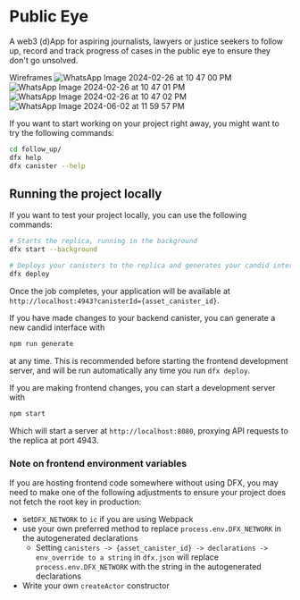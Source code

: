 # Public Eye

A web3 (d)App for aspiring journalists, lawyers or justice seekers to follow up, record and track progress of cases in the public eye to ensure they don't go unsolved.

Wireframes
![WhatsApp Image 2024-02-26 at 10 47 00 PM](https://github.com/dorcasndungu/public_eye/assets/93251516/fc27f52f-ccf0-4404-94dc-4231ebbda16f)
![WhatsApp Image 2024-02-26 at 10 47 01 PM](https://github.com/dorcasndungu/public_eye/assets/93251516/05acffa0-4644-4356-9f57-d99ba9bc0c5b)
![WhatsApp Image 2024-02-26 at 10 47 02 PM](https://github.com/dorcasndungu/public_eye/assets/93251516/8e0da235-af7f-4ea7-89cd-c0fa297640d4)
![WhatsApp Image 2024-06-02 at 11 59 57 PM](https://github.com/dorcasndungu/public_eye/assets/93251516/b0b2e89d-430b-4861-a803-708249a080f3)


If you want to start working on your project right away, you might want to try the following commands:

```bash
cd follow_up/
dfx help
dfx canister --help
```

## Running the project locally

If you want to test your project locally, you can use the following commands:

```bash
# Starts the replica, running in the background
dfx start --background

# Deploys your canisters to the replica and generates your candid interface
dfx deploy
```

Once the job completes, your application will be available at `http://localhost:4943?canisterId={asset_canister_id}`.

If you have made changes to your backend canister, you can generate a new candid interface with

```bash
npm run generate
```

at any time. This is recommended before starting the frontend development server, and will be run automatically any time you run `dfx deploy`.

If you are making frontend changes, you can start a development server with

```bash
npm start
```

Which will start a server at `http://localhost:8080`, proxying API requests to the replica at port 4943.

### Note on frontend environment variables

If you are hosting frontend code somewhere without using DFX, you may need to make one of the following adjustments to ensure your project does not fetch the root key in production:

- set`DFX_NETWORK` to `ic` if you are using Webpack
- use your own preferred method to replace `process.env.DFX_NETWORK` in the autogenerated declarations
  - Setting `canisters -> {asset_canister_id} -> declarations -> env_override to a string` in `dfx.json` will replace `process.env.DFX_NETWORK` with the string in the autogenerated declarations
- Write your own `createActor` constructor
